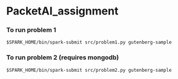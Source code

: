 # PacketAI_assignment

### To run problem 1
```shell 
$SPARK_HOME/bin/spark-submit src/problem1.py gutenberg-sample
```

### To run problem 2 (requires mongodb)
```shell 
$SPARK_HOME/bin/spark-submit src/problem2.py gutenberg-sample
```